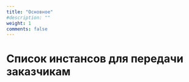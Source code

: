 ```yaml
---
title: "Основное"
#description: ""
weight: 1
comments: false
---
```


#  Список инстансов для передачи заказчикам


